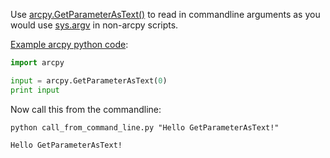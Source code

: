 Use [arcpy.GetParameterAsText()](http://resources.arcgis.com/en/help/main/10.2/index.html#//018v00000047000000) to read in commandline arguments as you would use [sys.argv](https://docs.python.org/2/library/sys.html) in non-arcpy scripts.

[Example arcpy python code](call_from_command_line.py):

```python
import arcpy

input = arcpy.GetParameterAsText(0)
print input
```

Now call this from the commandline:

```
python call_from_command_line.py "Hello GetParameterAsText!"

Hello GetParameterAsText!
```
